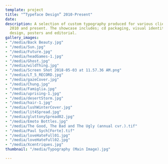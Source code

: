 ```yaml
---
template: project
title: "“Typeface Design” 2010-Present"
date: 
description: A selection of custom typography produced for various clients between
  2010 and present. The showcase includes; cd packaging, visual identity, book cover
  design, posters and editorial.
gallery_images:
- "/media/Back Beauty.jpg"
- "/media/Sun.jpg"
- "/media/Future.jpg"
- "/media/headGames-1.jpg"
- "/media/Ghost.jpg"
- "/media/wildThing.jpg"
- "/media/Screen Shot 2018-05-03 at 11.57.36 AM.png"
- "/media/LT_5_RECORD.jpg"
- "/media/gazeCover.jpg"
- "/media/Chung.jpg"
- "/media/Famiglia.jpg"
- "/media/uprising-1.jpg"
- "/media/desertStorm.jpg"
- "/media/hair-1.jpg"
- "/media/lushWinterCover.jpg"
- "/media/lit4Spread.jpg"
- "/media/gluttonySpread02.jpg"
- "/media/Emoto Bottles.jpg"
- "/media/The Good, The Bad and The Ugly (annual cvr.).tif"
- "/media/Paul Sych[Forte].tif"
- "/media/loveHateFull01.jpg"
- "/media/loveHateFull02.jpg"
- "/media/Xcentriques.jpg"
thumbnail: "/media/Typography (Main Image).jpg"

---
```

